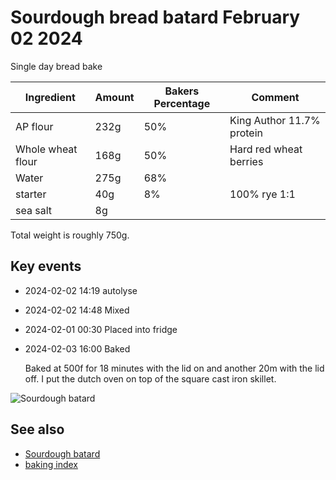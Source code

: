 # Sourdough bread batard February 02 2024

Single day bread bake

| Ingredient        | Amount | Bakers Percentage | Comment                   |
| ----------------- | ------ | ----------------- | ------------------------- |
| AP flour          | 232g   | 50%               | King Author 11.7% protein |
| Whole wheat flour | 168g   | 50%               | Hard red wheat berries    |
| Water             | 275g   | 68%               |                           |
| starter           | 40g    | 8%                | 100% rye 1:1              |
| sea salt          | 8g     |                   |                           |

Total weight is roughly 750g.

## Key events

- 2024-02-02 14:19 autolyse
- 2024-02-02 14:48 Mixed
- 2024-02-01 00:30 Placed into fridge
- 2024-02-03 16:00 Baked

  Baked at 500f for 18 minutes with the lid on and another 20m with the lid off. I put the dutch oven on top of the square cast iron skillet.

![Sourdough batard](batard.jpg)

## See also

- [Sourdough batard](../462)
- [baking index](../dex/baking.md)
